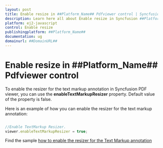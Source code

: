 ```yaml
---
layout: post
title: Enable resize in ##Platform_Name## Pdfviewer control | Syncfusion
description: Learn here all about Enable resize in Syncfusion ##Platform_Name## Pdfviewer control of Syncfusion Essential JS 2 and more.
platform: ej2-javascript
control: Enable resize 
publishingplatform: ##Platform_Name##
documentation: ug
domainurl: ##DomainURL##
---
```


# Enable resize in ##Platform_Name## Pdfviewer control

To enable the resizer for the text markup annotation in Syncfusion PDF viewer, you can use the **enableTextMarkupResizer** property. Default value of the property is false.

Here is an example of how you can enable the resizer for the text markup annotation:

```ts

//Enable TextMarkup Resizer.
viewer.enableTextMarkupResizer = true;

```

Find the sample [how to enable the resizer for the Text Markup annotation](https://stackblitz.com/edit/cdl3df-8wbtuc?devtoolsheight=33&file=index.ts)